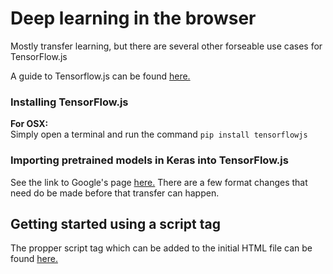 # Deep learning in the browser

Mostly transfer learning, but there are several other forseable use cases for TensorFlow.js

A guide to Tensorflow.js can be found [here.](https://js.tensorflow.org/)

### Installing TensorFlow.js

**For OSX:** <br>
Simply open a terminal and run the command `pip install tensorflowjs`


### Importing pretrained models in Keras into TensorFlow.js

See the link to Google's page [here.](https://js.tensorflow.org/tutorials/import-keras.html) There are a few format changes that need do be made before that transfer can happen. 

## Getting started using a script tag

The propper script tag which can be added to the initial HTML file can be found [here.](https://js.tensorflow.org/setup/)

